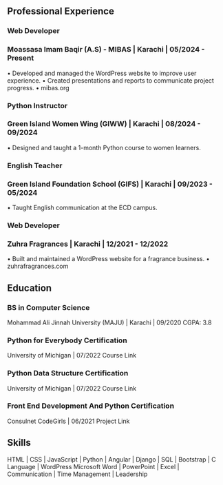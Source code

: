 ## Professional Experience
### Web Developer
### Moassasa Imam Baqir (A.S) - MIBAS | Karachi | 05/2024 - Present
• Developed and managed the WordPress website to improve user 
experience.
• Created presentations and reports to communicate project progress.
• mibas.org
### Python Instructor
### Green Island Women Wing (GIWW) | Karachi | 08/2024 - 09/2024
• Designed and taught a 1-month Python course to women learners.
### English Teacher
### Green Island Foundation School (GIFS) | Karachi | 09/2023 - 05/2024
• Taught English communication at the ECD campus.
### Web Developer
### Zuhra Fragrances | Karachi | 12/2021 - 12/2022
• Built and maintained a WordPress website for a fragrance business.
• zuhrafragrances.com
## Education
### BS in Computer Science
Mohammad Ali Jinnah University (MAJU) | Karachi | 09/2020
CGPA: 3.8
### Python for Everybody Certification
University of Michigan | 07/2022
Course Link
### Python Data Structure Certification
University of Michigan | 07/2022
Course Link
### Front End Development And Python Certification
Consulnet CodeGirls | 06/2021
Project Link
## Skills
HTML | CSS | JavaScript | Python | Angular | Django | SQL | Bootstrap | C Language | WordPress
Microsoft Word | PowerPoint | Excel | Communication | Time Management | Leadership

